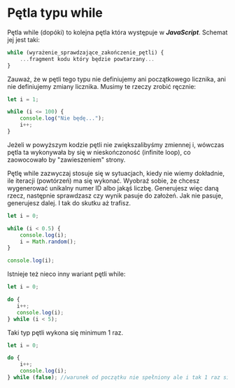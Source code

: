 # Pętla typu while

Pętla while (dopóki) to kolejna pętla która występuje w ***JavaScript***.
Schemat jej jest taki:

```js
while (wyrażenie_sprawdzające_zakończenie_pętli) {
    ...fragment kodu który będzie powtarzany...
}
```

Zauważ, że w pętli tego typu nie definiujemy ani początkowego licznika, ani nie definiujemy zmiany licznika. Musimy te rzeczy zrobić ręcznie:

```js
let i = 1;

while (i <= 100) {
    console.log("Nie będę...");
    i++;
}
```

Jeżeli w powyższym kodzie pętli nie zwiększalibyśmy zmiennej i, wówczas pętla ta wykonywała by się w nieskończoność (infinite loop), co zaowocowało by "zawieszeniem" strony.

Pętlę while zazwyczaj stosuje się w sytuacjach, kiedy nie wiemy dokładnie, ile iteracji (powtórzeń) ma się wykonać. Wyobraź sobie, że chcesz wygenerować unikalny numer ID albo jakąś liczbę. Generujesz więc daną rzecz, następnie sprawdzasz czy wynik pasuje do założeń. Jak nie pasuje, generujesz dalej. I tak do skutku aż trafisz.

```js
let i = 0;

while (i < 0.5) {
    console.log(i);
    i = Math.random();
}

console.log(i);
```

Istnieje też nieco inny wariant pętli while:

```js
let i = 0;

do {
   i++;
   console.log(i);
} while (i < 5);
```

Taki typ pętli wykona się minimum 1 raz.

```js
let i = 0;

do {
    i++;
    console.log(i);
} while (false); //warunek od początku nie spełniony ale i tak 1 raz się wykona
```